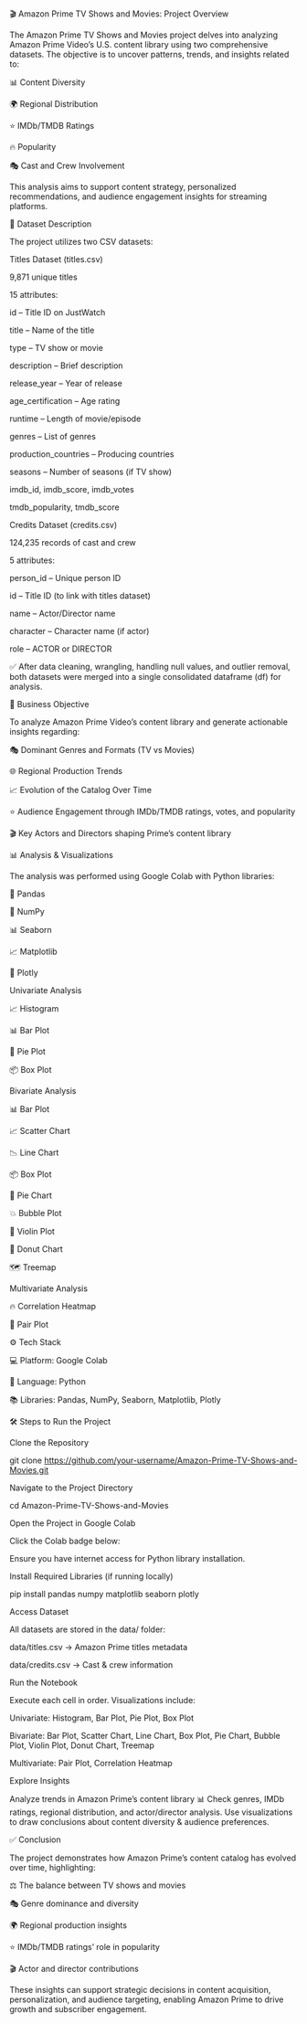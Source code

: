 🎬 Amazon Prime TV Shows and Movies: Project Overview

The Amazon Prime TV Shows and Movies project delves into analyzing Amazon Prime Video’s U.S. content library using two comprehensive datasets. The objective is to uncover patterns, trends, and insights related to:

📊 Content Diversity

🌍 Regional Distribution

⭐ IMDb/TMDB Ratings

🔥 Popularity

🎭 Cast and Crew Involvement

This analysis aims to support content strategy, personalized recommendations, and audience engagement insights for streaming platforms.

📂 Dataset Description

The project utilizes two CSV datasets:

Titles Dataset (titles.csv)

9,871 unique titles

15 attributes:

id – Title ID on JustWatch

title – Name of the title

type – TV show or movie

description – Brief description

release_year – Year of release

age_certification – Age rating

runtime – Length of movie/episode

genres – List of genres

production_countries – Producing countries

seasons – Number of seasons (if TV show)

imdb_id, imdb_score, imdb_votes

tmdb_popularity, tmdb_score

Credits Dataset (credits.csv)

124,235 records of cast and crew

5 attributes:

person_id – Unique person ID

id – Title ID (to link with titles dataset)

name – Actor/Director name

character – Character name (if actor)

role – ACTOR or DIRECTOR

✅ After data cleaning, wrangling, handling null values, and outlier removal, both datasets were merged into a single consolidated dataframe (df) for analysis.

🎯 Business Objective

To analyze Amazon Prime Video’s content library and generate actionable insights regarding:

🎭 Dominant Genres and Formats (TV vs Movies)

🌐 Regional Production Trends

📈 Evolution of the Catalog Over Time

⭐ Audience Engagement through IMDb/TMDB ratings, votes, and popularity

🎬 Key Actors and Directors shaping Prime’s content library

📊 Analysis & Visualizations

The analysis was performed using Google Colab with Python libraries:

🐼 Pandas

🔢 NumPy

📊 Seaborn

📈 Matplotlib

📍 Plotly

Univariate Analysis

📈 Histogram

📊 Bar Plot

🥧 Pie Plot

📦 Box Plot

Bivariate Analysis

📊 Bar Plot

📈 Scatter Chart

📉 Line Chart

📦 Box Plot

🥧 Pie Chart

💥 Bubble Plot

🎻 Violin Plot

🍩 Donut Chart

🗺️ Treemap

Multivariate Analysis

🔥 Correlation Heatmap

🔄 Pair Plot

⚙️ Tech Stack

💻 Platform: Google Colab

🧠 Language: Python

📚 Libraries: Pandas, NumPy, Seaborn, Matplotlib, Plotly

🛠️ Steps to Run the Project

Clone the Repository

git clone https://github.com/your-username/Amazon-Prime-TV-Shows-and-Movies.git


Navigate to the Project Directory

cd Amazon-Prime-TV-Shows-and-Movies


Open the Project in Google Colab

Click the Colab badge below:

Ensure you have internet access for Python library installation.

Install Required Libraries (if running locally)

pip install pandas numpy matplotlib seaborn plotly


Access Dataset

All datasets are stored in the data/ folder:

data/titles.csv → Amazon Prime titles metadata

data/credits.csv → Cast & crew information

Run the Notebook

Execute each cell in order. Visualizations include:

Univariate: Histogram, Bar Plot, Pie Plot, Box Plot

Bivariate: Bar Plot, Scatter Chart, Line Chart, Box Plot, Pie Chart, Bubble Plot, Violin Plot, Donut Chart, Treemap

Multivariate: Pair Plot, Correlation Heatmap

Explore Insights

Analyze trends in Amazon Prime’s content library 📊 Check genres, IMDb ratings, regional distribution, and actor/director analysis. Use visualizations to draw conclusions about content diversity & audience preferences.

✅ Conclusion

The project demonstrates how Amazon Prime’s content catalog has evolved over time, highlighting:

⚖️ The balance between TV shows and movies

🎭 Genre dominance and diversity

🌍 Regional production insights

⭐ IMDb/TMDB ratings’ role in popularity

🎬 Actor and director contributions

These insights can support strategic decisions in content acquisition, personalization, and audience targeting, enabling Amazon Prime to drive growth and subscriber engagement.
